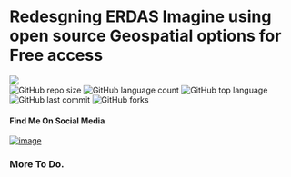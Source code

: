 # Redesgning ERDAS Imagine using open source Geospatial options for Free access

<img align="left" src="https://img.shields.io/badge/License-Apache%202.0-blue.svg"> <br>
![GitHub repo size](https://img.shields.io/github/repo-size/OkomoJacob/0x520x)
![GitHub language count](https://img.shields.io/github/languages/count/OkomoJacob/0x520x?logo=visual-studio-code) 
![GitHub top language](https://img.shields.io/github/languages/top/okomojacob/0x520x)
![GitHub last commit](https://img.shields.io/github/last-commit/OkomoJacob/0x520x?style=plastic&color=brightgreen) 
![GitHub forks](https://img.shields.io/github/forks/okomojacob/0x520x?style=social)

#### Find Me On Social Media
[![image](https://img.shields.io/twitter/follow/okomojacob?style=social)](https://twitter.com/okomojacob)


### More To Do.
